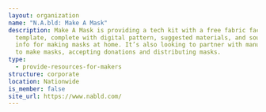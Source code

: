 ```yaml
---
layout: organization
name: "N.A.bld: Make A Mask"
description: Make A Mask is providing a tech kit with a free fabric face mask
  template, complete with digital pattern, suggested materials, and sourcing
  info for making masks at home. It’s also looking to partner with manufacturers
  to make masks, accepting donations and distributing masks.
type:
  - provide-resources-for-makers
structure: corporate
location: Nationwide
is_member: false
site_url: https://www.nabld.com/
---
```

